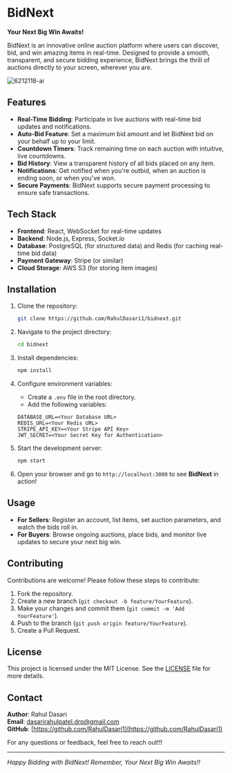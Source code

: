 # BidNext

**Your Next Big Win Awaits!**

BidNext is an innovative online auction platform where users can discover, bid, and win amazing items in real-time. Designed to provide a smooth, transparent, and secure bidding experience, BidNext brings the thrill of auctions directly to your screen, wherever you are.

![6212118-ai](https://github.com/user-attachments/assets/e0eed2c5-32da-4957-8ab1-d2aeb5d94d1a)

## Features

- **Real-Time Bidding**: Participate in live auctions with real-time bid updates and notifications.
- **Auto-Bid Feature**: Set a maximum bid amount and let BidNext bid on your behalf up to your limit.
- **Countdown Timers**: Track remaining time on each auction with intuitive, live countdowns.
- **Bid History**: View a transparent history of all bids placed on any item.
- **Notifications**: Get notified when you're outbid, when an auction is ending soon, or when you’ve won.
- **Secure Payments**: BidNext supports secure payment processing to ensure safe transactions.

## Tech Stack

- **Frontend**: React, WebSocket for real-time updates
- **Backend**: Node.js, Express, Socket.io
- **Database**: PostgreSQL (for structured data) and Redis (for caching real-time bid data)
- **Payment Gateway**: Stripe (or similar)
- **Cloud Storage**: AWS S3 (for storing item images)

## Installation

1. Clone the repository:

    ```bash
    git clone https://github.com/RahulDasari1/bidnext.git
    ```

2. Navigate to the project directory:

    ```bash
    cd bidnext
    ```

3. Install dependencies:

    ```bash
    npm install
    ```

4. Configure environment variables:
   - Create a `.env` file in the root directory.
   - Add the following variables:

    ```plaintext
    DATABASE_URL=<Your Database URL>
    REDIS_URL=<Your Redis URL>
    STRIPE_API_KEY=<Your Stripe API Key>
    JWT_SECRET=<Your Secret Key for Authentication>
    ```

5. Start the development server:

    ```bash
    npm start
    ```

6. Open your browser and go to `http://localhost:3000` to see **BidNext** in action!

## Usage

- **For Sellers**: Register an account, list items, set auction parameters, and watch the bids roll in.
- **For Buyers**: Browse ongoing auctions, place bids, and monitor live updates to secure your next big win.

## Contributing

Contributions are welcome! Please follow these steps to contribute:

1. Fork the repository.
2. Create a new branch (`git checkout -b feature/YourFeature`).
3. Make your changes and commit them (`git commit -m 'Add YourFeature'`).
4. Push to the branch (`git push origin feature/YourFeature`).
5. Create a Pull Request.

## License

This project is licensed under the MIT License. See the [LICENSE](LICENSE) file for more details.

## Contact

**Author**: Rahul Dasari  
**Email**: dasarirahulpatel.drp@gmail.com  
**GitHub**: [https://github.com/RahulDasari1](https://github.com/RahulDasari1)

For any questions or feedback, feel free to reach out!!!

---

*Happy Bidding with BidNext! Remember, Your Next Big Win Awaits!!*
